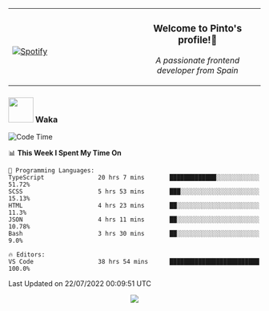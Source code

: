 <table width="100%" align="center"> 
  <tr>
  <td width="50%">
      
&nbsp; <br> [![Spotify](https://novatorem-zeta-rust.vercel.app/api/spotify)](https://open.spotify.com/user/novatorem-zeta-rust)

  </td>
  <td width="50%">
    <h3 align="center">Welcome to Pinto's profile!👋</h3>
    <p align="center"><em>A passionate frontend developer from Spain</em></p>
  </td>
  </table>

### <img src="https://media.giphy.com/media/VgCDAzcKvsR6OM0uWg/giphy.gif" width="50"> Waka

  <!--START_SECTION:waka-->
![Code Time](http://img.shields.io/badge/Code%20Time-694%20hrs%2058%20mins-blue)

📊 **This Week I Spent My Time On** 

```text
💬 Programming Languages: 
TypeScript               20 hrs 7 mins       █████████████░░░░░░░░░░░░   51.72% 
SCSS                     5 hrs 53 mins       ███░░░░░░░░░░░░░░░░░░░░░░   15.13% 
HTML                     4 hrs 23 mins       ██░░░░░░░░░░░░░░░░░░░░░░░   11.3% 
JSON                     4 hrs 11 mins       ██░░░░░░░░░░░░░░░░░░░░░░░   10.78% 
Bash                     3 hrs 30 mins       ██░░░░░░░░░░░░░░░░░░░░░░░   9.0%

🔥 Editors: 
VS Code                  38 hrs 54 mins      █████████████████████████   100.0%

```


 Last Updated on 22/07/2022 00:09:51 UTC
<!--END_SECTION:waka-->

<div align="center">
<img src="https://github-readme-stats-gilt-tau.vercel.app/api/top-langs/?username=pinto-hub&layout=compact&theme=dracula" />
</div>
